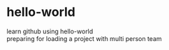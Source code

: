 # hello-world
learn github using hello-world  
preparing for loading a project with multi person team
